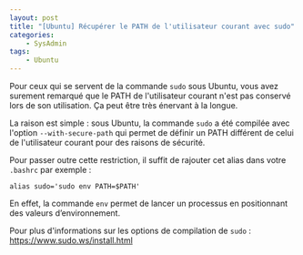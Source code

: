 ```yaml
---
layout: post
title: "[Ubuntu] Récupérer le PATH de l'utilisateur courant avec sudo"
categories:
    - SysAdmin
tags:
    - Ubuntu
---
```

Pour ceux qui se servent de la commande `sudo` sous Ubuntu, vous avez surement remarqué que le PATH de l'utilisateur courant n'est pas conservé lors de son utilisation. Ça peut être très énervant à la longue.

La raison est simple : sous Ubuntu, la commande `sudo` a été compilée avec l'option `--with-secure-path` qui permet de définir un PATH différent de celui de l'utilisateur courant pour des raisons de sécurité.

Pour passer outre cette restriction, il suffit de rajouter cet alias dans votre `.bashrc` par exemple :

    alias sudo='sudo env PATH=$PATH'

En effet, la commande `env` permet de lancer un processus en positionnant des valeurs d’environnement.

Pour plus d'informations sur les options de compilation de `sudo` : <https://www.sudo.ws/install.html>
